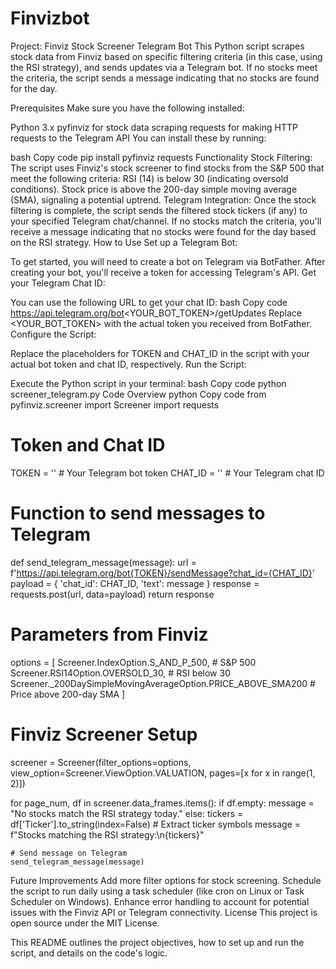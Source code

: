 # Finvizbot

Project: Finviz Stock Screener Telegram Bot
This Python script scrapes stock data from Finviz based on specific filtering criteria (in this case, using the RSI strategy), and sends updates via a Telegram bot. If no stocks meet the criteria, the script sends a message indicating that no stocks are found for the day.

Prerequisites
Make sure you have the following installed:

Python 3.x
pyfinviz for stock data scraping
requests for making HTTP requests to the Telegram API
You can install these by running:

bash
Copy code
pip install pyfinviz requests
Functionality
Stock Filtering:
The script uses Finviz's stock screener to find stocks from the S&P 500 that meet the following criteria:
RSI (14) is below 30 (indicating oversold conditions).
Stock price is above the 200-day simple moving average (SMA), signaling a potential uptrend.
Telegram Integration:
Once the stock filtering is complete, the script sends the filtered stock tickers (if any) to your specified Telegram chat/channel.
If no stocks match the criteria, you'll receive a message indicating that no stocks were found for the day based on the RSI strategy.
How to Use
Set up a Telegram Bot:

To get started, you will need to create a bot on Telegram via BotFather.
After creating your bot, you'll receive a token for accessing Telegram's API.
Get your Telegram Chat ID:

You can use the following URL to get your chat ID:
bash
Copy code
https://api.telegram.org/bot<YOUR_BOT_TOKEN>/getUpdates
Replace <YOUR_BOT_TOKEN> with the actual token you received from BotFather.
Configure the Script:

Replace the placeholders for TOKEN and CHAT_ID in the script with your actual bot token and chat ID, respectively.
Run the Script:

Execute the Python script in your terminal:
bash
Copy code
python screener_telegram.py
Code Overview
python
Copy code
from pyfinviz.screener import Screener
import requests

# Token and Chat ID
TOKEN = ''  # Your Telegram bot token
CHAT_ID = ''  # Your Telegram chat ID

# Function to send messages to Telegram
def send_telegram_message(message):
    url = f'https://api.telegram.org/bot{TOKEN}/sendMessage?chat_id={CHAT_ID}'
    payload = {
        'chat_id': CHAT_ID,
        'text': message
    }
    response = requests.post(url, data=payload)
    return response

# Parameters from Finviz
options = [
    Screener.IndexOption.S_AND_P_500,  # S&P 500
    Screener.RSI14Option.OVERSOLD_30,  # RSI below 30
    Screener._200DaySimpleMovingAverageOption.PRICE_ABOVE_SMA200  # Price above 200-day SMA
]

# Finviz Screener Setup
screener = Screener(filter_options=options, view_option=Screener.ViewOption.VALUATION, pages=[x for x in range(1, 2)])

for page_num, df in screener.data_frames.items():
    if df.empty:
        message = "No stocks match the RSI strategy today."
    else:
        tickers = df['Ticker'].to_string(index=False)  # Extract ticker symbols
        message = f"Stocks matching the RSI strategy:\n{tickers}"

    # Send message on Telegram
    send_telegram_message(message)
Future Improvements
Add more filter options for stock screening.
Schedule the script to run daily using a task scheduler (like cron on Linux or Task Scheduler on Windows).
Enhance error handling to account for potential issues with the Finviz API or Telegram connectivity.
License
This project is open source under the MIT License.

This README outlines the project objectives, how to set up and run the script, and details on the code's logic.
